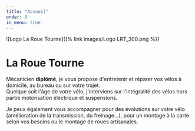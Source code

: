 ```yaml
---
title: "Accueil"
order: 0
in_menu: true
---
```

![Logo La Roue Tourne]({% link images/Logo LRT_300.png %})

# La Roue Tourne

Mécanicien **diplômé**, je vous propose d'entretenir et réparer vos vélos à domicile, au bureau ou sur votre trajet.  
Quelque soit l'âge de votre vélo, j'interviens sur l'intégralité des vélos hors partie motorisation électrique et suspensions.  

Je peux également vous accompagner pour des évolutions sur votre vélo (amélioration de la transmission, du freinage...), pour un montage à la carte selon vos besoins ou le montage de roues artisanales. 